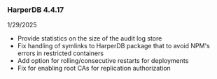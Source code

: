 ### HarperDB 4.4.17
1/29/2025

* Provide statistics on the size of the audit log store
* Fix handling of symlinks to HarperDB package that to avoid NPM's errors in restricted containers
* Add option for rolling/consecutive restarts for deployments
* Fix for enabling root CAs for replication authorization